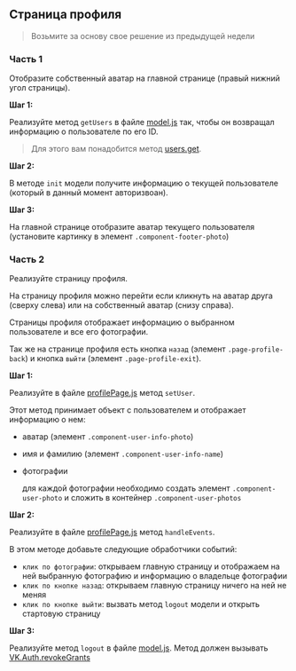 ## Страница профиля

> Возьмите за основу свое решение из предыдущей недели

### Часть 1

Отобразите собственный аватар на главной странице (правый нижний угол страницы).

**Шаг 1:**

Реализуйте метод `getUsers` в файле [model.js](model.js) так, чтобы он возвращал информацию о пользователе по его ID.

> Для этого вам понадобится метод [users.get](https://dev.vk.com/method/users.get).

**Шаг 2:**

В методе `init` модели получите информацию о текущей пользователе (который в данный момент авторизвоан).

**Шаг 3:**

На главной странице отобразите аватар текущего пользователя (установите картинку в элемент `.component-footer-photo`)

### Часть 2

Реализуйте страницу профиля.

На страницу профиля можно перейти если кликнуть на аватар друга (сверху слева) или на собственный аватар (снизу справа).

Страницы профиля отображает информацию о выбранном пользователе и все его фотографии.

Так же на странице профиля есть кнопка `назад` (элемент `.page-profile-back`) и кнопка `выйти` (элемент `.page-profile-exit`).

**Шаг 1:**

Реализуйте в файле [profilePage.js](profilePage.js) метод `setUser`.

Этот метод принимает объект с пользователем и отображает информацию о нем:

- аватар (элемент `.component-user-info-photo`)
- имя и фамилию (элемент `.component-user-info-name`)
- фотографии

  для каждой фотографии необходимо создать элемент `.component-user-photo` и сложить в контейнер `.component-user-photos`

**Шаг 2:**

Реализуйте в файле [profilePage.js](profilePage.js) метод `handleEvents`.

В этом методе добавьте следующие обработчики событий:

- `клик по фотографии`: открываем главную страницу и отображаем на ней выбранную фотографию и информацию о владельце фотографии
- `клик по кнопке назад`: открываем главную страницу ничего на ней не меняя
- `клик по кнопке выйти`: вызвать метод `logout` модели и открыть стартовую страницу

**Шаг 3:**

Реализуйте метод `logout` в файле [model.js](model.js). Метод должен вызывать [VK.Auth.revokeGrants](https://dev.vk.com/api/open-api/getting-started#VK.Auth.revokeGrants)
